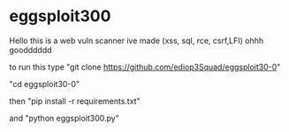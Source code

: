 # eggsploit300
Hello this is a web vuln scanner ive made (xss, sql, rce, csrf,LFI) 
ohhh goodddddd 


to run this type "git clone https://github.com/ediop3Squad/eggsploit30-0"

"cd eggsploit30-0"

then "pip install -r requirements.txt"

and "python eggsploit300.py"
